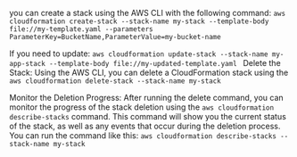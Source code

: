 you can create a stack using the AWS CLI with the following command:
`aws cloudformation create-stack --stack-name my-stack --template-body file://my-template.yaml --parameters ParameterKey=BucketName,ParameterValue=my-bucket-name
`

 If you need to update:
 `aws cloudformation update-stack --stack-name my-app-stack --template-body file://my-updated-template.yaml
`
Delete the Stack: Using the AWS CLI, you can delete a CloudFormation stack using the `aws cloudformation delete-stack --stack-name my-stack`

Monitor the Deletion Progress: After running the delete command, you can monitor the progress of the stack deletion using the `aws cloudformation describe-stacks` command. This command will show you the current status of the stack, as well as any events that occur during the deletion process. You can run the command like this:
`aws cloudformation describe-stacks --stack-name my-stack`